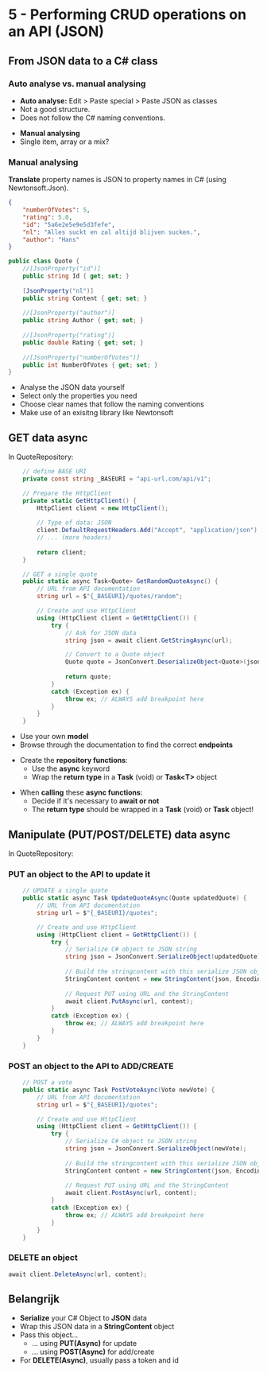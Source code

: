 # 5 - Performing CRUD operations on an API (JSON)
## From JSON data to a C# class
### Auto analyse vs. manual analysing
- **Auto analyse:** Edit > Paste special > Paste JSON as classes
- Not a good structure.
- Does not follow the C# naming conventions.

+ **Manual analysing**
+ Single item, array or a mix?

### Manual analysing
**Translate** property names is JSON to property names in C# (using Newtonsoft.Json).
```json
{
	"numberOfVotes": 5,
	"rating": 5.0,
	"id": "5a6e2e5e9e5d3fefe",
	"nl": "Alles suckt en zal altijd blijven sucken.",
	"author": "Hans"
}
```
```csharp
public class Quote {
	//[JsonProperty("id")]
	public string Id { get; set; }
	
	[JsonProperty("nl")]
	public string Content { get; set; }
	
	//[JsonProperty("author")]
	public string Author { get; set; }
	
	//[JsonProperty("rating")]
	public double Rating { get; set; }
	
	//[JsonProperty("numberOfVotes")]
	public int NumberOfVotes { get; set; }
}
```

- Analyse the JSON data yourself
- Select only the properties you need
- Choose clear names that follow the naming conventions
- Make use of an exisitng library like Newtonsoft

## GET data async

In QuoteRepository:
```csharp
	// define BASE URI
	private const string _BASEURI = "api-url.com/api/v1";
```
```csharp
	// Prepare the HttpClient
	private static GetHttpClient() {
		HttpClient client = new HttpClient();
		
		// Type of data: JSON
		client.DefaultRequestHeaders.Add("Accept", "application/json");
		// ... (more headers)
		
		return client;
	}
```
```csharp
	// GET a single quote
	public static async Task<Quote> GetRandomQuoteAsync() {
		// URL from API documentation
		string url = $"{_BASEURI}/quotes/random";

		// Create and use HttpClient
		using (HttpClient client = GetHttpClient()) {
			try {
				// Ask for JSON data
				string json = await client.GetStringAsync(url);

				// Convert to a Quote object
				Quote quote = JsonConvert.DeserializeObject<Quote>(json);
				
				return quote;
			}
			catch (Exception ex) {
				throw ex; // ALWAYS add breakpoint here
			}
		}
	}
```

- Use your own **model**
- Browse through the documentation to find the correct **endpoints**

+ Create the **repository functions**:
  + Use the **async** keyword
  + Wrap the **return type** in a **Task** (void) or **Task\<T>** object

- When **calling** these **async functions**:
  - Decide if it's necessary to **await or not**
  - The **return type** should be wrapped in a **Task** (void) or **Task<T>** object!

## Manipulate (PUT/POST/DELETE) data async
In QuoteRepository:
### PUT an object to the API to update it
```csharp
	// UPDATE a single quote
	public static async Task UpdateQuoteAsync(Quote updatedQuote) {
		// URL from API documentation
		string url = $"{_BASEURI}/quotes";

		// Create and use HttpClient
		using (HttpClient client = GetHttpClient()) {
			try {
				// Serialize C# object to JSON string
				string json = JsonConvert.SerializeObject(updatedQuote);
				
				// Build the stringcontent with this serialize JSON object
				StringContent content = new StringContent(json, Encoding.UTF8, "application/json");
				
				// Request PUT using URL and the StringContent
				await client.PutAsync(url, content);
			}
			catch (Exception ex) {
				throw ex; // ALWAYS add breakpoint here
			}
		}
	}
```

### POST an object to the API to ADD/CREATE
```csharp
	// POST a vote
	public static async Task PostVoteAsync(Vote newVote) {
		// URL from API documentation
		string url = $"{_BASEURI}/quotes";

		// Create and use HttpClient
		using (HttpClient client = GetHttpClient()) {
			try {
				// Serialize C# object to JSON string
				string json = JsonConvert.SerializeObject(newVote);
				
				// Build the stringcontent with this serialize JSON object
				StringContent content = new StringContent(json, Encoding.UTF8, "application/json");
				
				// Request PUT using URL and the StringContent
				await client.PostAsync(url, content);
			}
			catch (Exception ex) {
				throw ex; // ALWAYS add breakpoint here
			}
		}
	}
```

### DELETE an object
```csharp
await client.DeleteAsync(url, content);
```

## Belangrijk
- **Serialize** your C# Object to **JSON** data
- Wrap this JSON data in a **StringContent** object
- Pass this object...
  - ... using **PUT(Async)** for update
  - ... using **POST(Async)** for add/create
- For **DELETE(Async)**, usually pass a token and id
<!--stackedit_data:
eyJoaXN0b3J5IjpbMTg3NjUwMzUwOCwxMzgyNjg5MTEsLTU5MT
A0MDE5NywyMDkwNjUzNTgxLC01MjQzOTAzODQsMjA3Nzk1NTc2
NCwxMzgwMzAwNjg0XX0=
-->